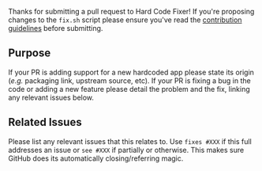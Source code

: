 Thanks for submitting a pull request to Hard Code Fixer! If you're proposing changes to the `fix.sh` script please ensure you've read the [contribution guidelines](https://github.com/Foggalong/hardcode-fixer/blob/master/.github/CONTRIBUTING.md) before submitting.

## Purpose
If your PR is adding support for a new hardcoded app please state its origin (*e.g.* packaging link, upstream source, etc). If your PR is fixing a bug in the code or adding a new feature please detail the problem and the fix, linking any relevant issues below.

## Related Issues
Please list any relevant issues that this relates to. Use `fixes #XXX` if this full addresses an issue or `see #XXX` if partially or otherwise. This makes sure GitHub does its automatically closing/referring magic.
